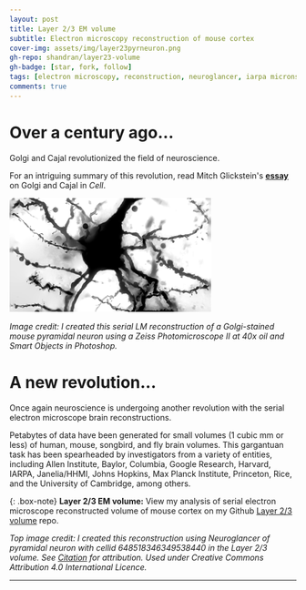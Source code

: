 ```yaml
---
layout: post
title: Layer 2/3 EM volume
subtitle: Electron microscopy reconstruction of mouse cortex
cover-img: assets/img/layer23pyrneuron.png
gh-repo: shandran/layer23-volume
gh-badge: [star, fork, follow]
tags: [electron microscopy, reconstruction, neuroglancer, iarpa microns]
comments: true
---
```


# Over a century ago...
Golgi and Cajal revolutionized the field of neuroscience. 

For an intriguing summary of this revolution, read Mitch Glickstein's [**essay**](https://www.cell.com/current-biology/pdf/S0960-9822(06)01203-6.pdf) on Golgi and Cajal in <em>Cell</em>.

![Pyramidal neuron of the mouse cortex stained using the Golgi method](../assets/img/golgistain.png "Serial LM reconstruction of Golgi stained neuron")

*Image credit: I created this serial LM reconstruction of a Golgi-stained mouse pyramidal neuron using a Zeiss Photomicroscope II at 40x oil and Smart Objects in Photoshop.*

# A new revolution...

Once again neuroscience is undergoing another revolution with the serial electron microscope brain reconstructions.

Petabytes of data have been generated for small volumes (1 cubic mm or less) of human, mouse, songbird, and fly brain volumes. This gargantuan task has been spearheaded by investigators from a variety of entities, including Allen Institute, Baylor, Columbia, Google Research, Harvard, IARPA, Janelia/HHMI, Johns Hopkins, Max Planck Institute, Princeton, Rice, and the University of Cambridge, among others.  

{: .box-note}
**Layer 2/3 EM volume:** View my analysis of serial electron microscope reconstructed volume of mouse cortex on my Github [Layer 2/3 volume](https://github.com/shandran/layer23-volume) repo.

*Top image credit: I created this reconstruction using Neuroglancer of pyramidal neuron with cellid 648518346349538440 in the Layer 2/3 volume. See [Citation](https://www.microns-explorer.org/citation-policy) for attribution. Used under Creative Commons Attribution 4.0 International Licence.*

***
